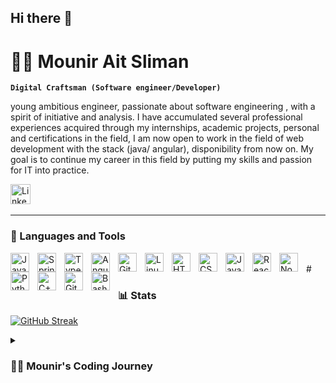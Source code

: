 ## Hi there 👋

# 🏄‍♂️ Mounir Ait Sliman

**`Digital Craftsman (Software engineer/Developer)`**

young ambitious engineer, passionate about software engineering , with a spirit of initiative and analysis. I have accumulated several professional experiences acquired through my internships, academic projects, personal and certifications in the field, I am now open to work in the field of web development with the stack (java/ angular), disponibility from now on. My goal is to continue my career in this field by putting my skills and passion for IT into practice.

   <a href="https://www.linkedin.com/in/ait-sliman/"><img width="32px" alt="LinkedIn" title="LinkedIn" src="https://i.imgur.com/yRpa1dQ.png"/></a>
  &#8287;&#8287;&#8287;&#8287;&#8287;

---

### 🧰 Languages and Tools

<img align="left" alt="Java" width="30px" style="padding-right:10px;" src="https://cdn.jsdelivr.net/gh/devicons/devicon/icons/java/java-original.svg"/>
<img align="left" alt="Spring" width="30px" style="padding-right:10px;" src="https://cdn.jsdelivr.net/gh/devicons/devicon/icons/spring/spring-original.svg" />
<img align="left" alt="TypeScript" width="30px" style="padding-right:10px;" src="https://cdn.jsdelivr.net/gh/devicons/devicon/icons/typescript/typescript-plain.svg" />
<img align="left" alt="Angular" width="30px" style="padding-right:10px;" src="https://cdn.jsdelivr.net/gh/devicons/devicon/icons/angularjs/angularjs-plain.svg" />
<img align="left" alt="Git" width="30px" style="padding-right:10px;" src="https://cdn.jsdelivr.net/gh/devicons/devicon/icons/git/git-original.svg" />
<img align="left" alt="Linux" width="30px" style="padding-right:10px;" src="https://cdn.jsdelivr.net/gh/devicons/devicon/icons/linux/linux-original.svg" />
<img align="left" alt="HTML" width="30px" style="padding-right:10px;" src="https://cdn.jsdelivr.net/gh/devicons/devicon/icons/html5/html5-plain.svg" />
<img align="left" alt="CSS" width="30px" style="padding-right:10px;" src="https://cdn.jsdelivr.net/gh/devicons/devicon/icons/css3/css3-plain.svg" />
<img align="left" alt="JavaScript" width="30px" style="padding-right:10px;" src="https://cdn.jsdelivr.net/gh/devicons/devicon/icons/javascript/javascript-plain.svg" />
<img align="left" alt="React" width="30px" style="padding-right:10px;" src="https://cdn.jsdelivr.net/gh/devicons/devicon/icons/react/react-original.svg" />
<img align="left" alt="NodeJS" width="30px" style="padding-right:10px;" src="https://cdn.jsdelivr.net/gh/devicons/devicon/icons/nodejs/nodejs-original.svg" />
<img align="left" alt="Python" width="30px" style="padding-right:10px;" src="https://cdn.jsdelivr.net/gh/devicons/devicon/icons/python/python-plain.svg" />
<img align="left" alt="C++" width="30px" style="padding-right:10px;" src="https://cdn.jsdelivr.net/gh/devicons/devicon/icons/cplusplus/cplusplus-line.svg" />
<img align="left" alt="GitHub" width="30px" style="padding-right:10px;" src="https://cdn.jsdelivr.net/gh/devicons/devicon/icons/github/github-original.svg" />
<img align="left" alt="Bash" width="30px" style="padding-right:10px;" src="https://cdn.jsdelivr.net/gh/devicons/devicon/icons/bash/bash-original.svg" />
<br />
#

### 📊 Stats


[![GitHub Streak](https://streak-stats.demolab.com/?user=mounirAitsliman&theme=dark)](https://git.io/streak-stats)



<details>
 <summary><h3>👨‍💻 Mounir's Coding Journey</h3></summary>
   My passion for computers ignited at an early age, fueled by my father’s deep fascination with operating systems. He passed down that curiosity to me, and I’ve been captivated by the ever-evolving world of technology ever since. Each day brings something new to learn, a challenge to tackle, and a sense of excitement about the future of this incredible field.

With this passion as my foundation, I chose to pursue a degree in computer science engineering. Along the way, I discovered my knack for problem-solving. Whether it’s debugging code, optimizing workflows, or finding innovative solutions to complex challenges, I thrive on the thrill of unraveling puzzles and turning ideas into tangible results.

My journey has been focused on mastering the art and science of web development, where creativity meets functionality. I’ve always believed that the web is more than just code it’s a canvas for innovation, a platform for connection, and a tool to shape the world.

As I move forward, I’m not just learning; I’m building. I want to create experiences that inspire and solutions that matter, while staying true to the spark that first got me started my love for technology, the drive to keep growing, and the determination to solve whatever challenges come my way.



